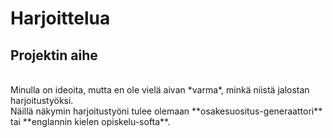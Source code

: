 <h1>Harjoittelua</h1>

<h2>Projektin aihe</h2></br>
Minulla on ideoita, mutta en ole vielä aivan *varma*, minkä niistä jalostan harjoitustyöksi.</br>
Näillä näkymin harjoitustyöni tulee olemaan **osakesuositus-generaattori** tai **englannin kielen opiskelu-softa**.
